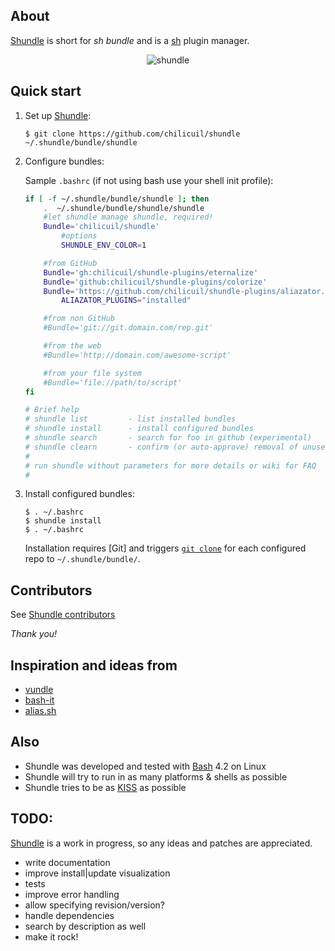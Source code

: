 ## About

[Shundle](https://github.com/chilicuil/shundle/) is short for _sh bundle_ and is a [sh](http://en.wikipedia.org/wiki/Unix_shell) plugin manager.

<p align="center">
<img src="http://javier.io/assets/img/shundle-1.png" alt="shundle"/>
</p>

## Quick start

1. Set up [Shundle](https://github.com/chilicuil/shundle/):

   ```
   $ git clone https://github.com/chilicuil/shundle ~/.shundle/bundle/shundle
   ```

2. Configure bundles:

   Sample `.bashrc` (if not using bash use your shell init profile):

   ```sh
   if [ -f ~/.shundle/bundle/shundle ]; then
       .  ~/.shundle/bundle/shundle/shundle
       #let shundle manage shundle, required!
       Bundle='chilicuil/shundle'
           #options
           SHUNDLE_ENV_COLOR=1

       #from GitHub
       Bundle='gh:chilicuil/shundle-plugins/eternalize'
       Bundle='github:chilicuil/shundle-plugins/colorize'
       Bundle='https://github.com/chilicuil/shundle-plugins/aliazator.git'
           ALIAZATOR_PLUGINS="installed"

       #from non GitHub
       #Bundle='git://git.domain.com/rep.git'

       #from the web
       #Bundle='http://domain.com/awesome-script'

       #from your file system
       #Bundle='file://path/to/script'
   fi
   
   # Brief help
   # shundle list         - list installed bundles
   # shundle install      - install configured bundles
   # shundle search       - search for foo in github (experimental)
   # shundle clearn       - confirm (or auto-approve) removal of unused bundles
   #
   # run shundle without parameters for more details or wiki for FAQ
   #
   ```

3. Install configured bundles:

   ```
   $ . ~/.bashrc
   $ shundle install
   $ . ~/.bashrc
   ```

   Installation requires [Git] and triggers [`git clone`](http://gitref.org/creating/#clone) for each configured repo to `~/.shundle/bundle/`.

## Contributors

See [Shundle contributors](https://github.com/chilicuil/shundle/graphs/contributors)

*Thank you!*

## Inspiration and ideas from

* [vundle](https://github.com/gmarik/vundle)
* [bash-it](https://github.com/revans/bash-it)
* [alias.sh](http://alias.sh/)

## Also

* Shundle was developed and tested with [Bash](http://en.wikipedia.org/wiki/Bash_%28Unix_shell%29) 4.2 on Linux
* Shundle will try to run in as many platforms & shells as possible
* Shundle tries to be as [KISS](http://en.wikipedia.org/wiki/KISS_principle) as possible

## TODO:
[Shundle](https://github.com/chilicuil/shundle/) is a work in progress, so any ideas and patches are appreciated.

* write documentation
* improve install|update visualization
* tests
* improve error handling
* allow specifying revision/version?
* handle dependencies
* search by description as well
* make it rock!
